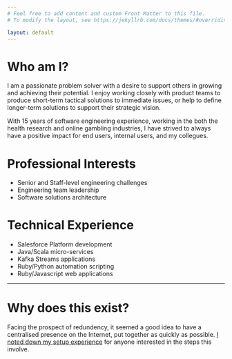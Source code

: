```yaml
---
# Feel free to add content and custom Front Matter to this file.
# To modify the layout, see https://jekyllrb.com/docs/themes/#overriding-theme-defaults

layout: default
---
```


# Who am I?

I am a passionate problem solver with a desire to support others in growing and achieving their potential. I enjoy working closely with product teams to produce short-term tactical solutions to immediate issues, or help to define longer-term solutions to support their strategic vision.

With 15 years of software engineering experience, working in the both the health research and online gambling industries, I have strived to always have a positive impact for end users, internal users, and my collegues.


# Professional Interests
* Senior and Staff-level engineering challenges
* Engineering team leadership
* Software solutions architecture

# Technical Experience
* Salesforce Platform development
* Java/Scala micro-services
* Kafka Streams applications
* Ruby/Python automation scripting
* Ruby/Javascript web applications
 

* * * 

# Why does this exist?

Facing the prospect of redundency, it seemed a good idea to have a centralised presence on the Internet, put together as quickly as possible. [I noted down my setup experience](./setup.html) for anyone interested in the steps this involve.